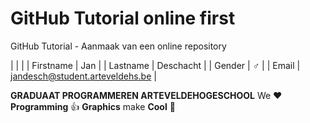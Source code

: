 # GitHub Tutorial online first

GitHub Tutorial - Aanmaak van een online repository

|           |                                |
| Firstname | Jan                       |
| Lastname  | Deschacht       |
| Gender    | :male_sign:                    |
| Email     | jandesch@student.arteveldehs.be |

**GRADUAAT PROGRAMMEREN ARTEVELDEHOGESCHOOL**
We :heart: **Programming** :thumbsup: **Graphics** make **Cool** :poop: